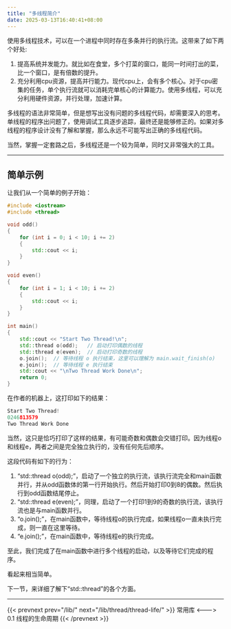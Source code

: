 ```yaml
---
title: "多线程简介"
date: 2025-03-13T16:40:41+08:00
---
```


使用多线程技术，可以在一个进程中同时存在多条并行的执行流。这带来了如下两个好处:

1. 提高系统并发能力。就比如在食堂，多个打菜的窗口，能同一时间打出的菜，比一个窗口，是有倍数的提升。
2. 充分利用cpu资源，提高并行能力。现代cpu上，会有多个核心。对于cpu密集的任务，单个执行流就可以消耗完单核心的计算能力。使用多线程，可以充分利用硬件资源，并行处理，加速计算。

多线程的语法非常简单，但是想写出没有问题的多线程代码，却需要深入的思考。单线程的程序出问题了，使用调试工具逐步追踪，最终还是能够修正的。如果对多线程的程序设计没有了解和掌握，那么永远不可能写出正确的多线程代码。

当然，掌握一定套路之后，多线程还是一个较为简单，同时又非常强大的工具。

***
## 简单示例

让我们从一个简单的例子开始：

```C++
#include <iostream>
#include <thread>

void odd()
{
	for (int i = 0; i < 10; i += 2)
	{
		std::cout << i;
	}
}

void even()
{
	for (int i = 1; i < 10; i += 2)
	{
		std::cout << i;
	}
}

int main()
{
	std::cout << "Start Two Thread!\n";
	std::thread o(odd);   // 启动打印偶数的线程
	std::thread e(even);  // 启动打印奇数的线程
	o.join();  // 等待线程 o 执行结束，这里可以理解为 main.wait_finish(o)
	e.join();  // 等待线程 e 执行结束
	std::cout << "\nTwo Thread Work Done\n";
	return 0;
}
```

在作者的机器上，这打印如下的结果：

```C++
Start Two Thread!
0246813579
Two Thread Work Done
```

当然，这只是恰巧打印了这样的结果，有可能奇数和偶数会交错打印。因为线程o和线程e，两者之间是完全独立执行的，没有任何先后顺序。

这段代码有如下的行为：

1. “std::thread o(odd);”，启动了一个独立的执行流，该执行流完全和main函数并行，并从odd函数体的第一行开始执行。然后开始打印0到8的偶数。然后执行到odd函数结尾停止。
2. “std::thread e(even);”，同理，启动了一个打印1到9的奇数的执行流，该执行流也是与main函数并行。
3. “o.join();”，在main函数中，等待线程o的执行完成，如果线程o一直未执行完成，则一直在这里等待。
4. “e.join();”，在main函数中，等待线程e的执行完成。

至此，我们完成了在main函数中进行多个线程的启动，以及等待它们完成的程序。

看起来相当简单。

下一节，来详细了解下“std::thread”的各个方面。

***

{{< prevnext prev="/lib/" next="/lib/thread/thread-life/" >}}
常用库
<--->
0.1 线程的生命周期
{{< /prevnext >}}
